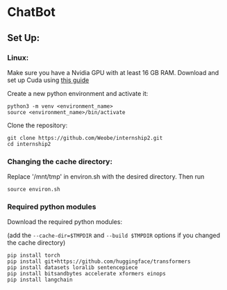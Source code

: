 # ChatBot

## Set Up:

### Linux:
  Make sure you have a Nvidia GPU with at least 16 GB RAM. Download and set up Cuda using [this guide](https://docs.nvidia.com/cuda/cuda-installation-guide-linux/index.html)

  Create a new python environment and activate it:
  ```
  python3 -m venv <environment_name>
  source <environment_name>/bin/activate
  ```

  Clone the repository:

  ```
  git clone https://github.com/Weobe/internship2.git
  cd internship2
  ```


### Changing the cache directory:

  Replace '/mnt/tmp' in environ.sh with the desired directory.
  Then run

  ```
  source environ.sh
  ```

### Required python modules
  Download the required python modules: 
  
  (add the `--cache-dir=$TMPDIR` and `--build $TMPDIR` options if you changed the cache directory)
  ```
  pip install torch
  pip install git+https://github.com/huggingface/transformers
  pip install datasets loralib sentencepiece
  pip install bitsandbytes accelerate xformers einops
  pip install langchain
